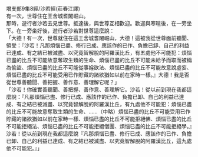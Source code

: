 增支部9集8經/沙若經(莊春江譯)  
有一次，世尊住在王舍城耆闍崛山。  
那時，遊行者沙若去見世尊。抵達後，與世尊互相歡迎。歡迎與寒暄後，在一旁坐下。在一旁坐好後，遊行者沙若對世尊這麼說：  
「大德！有一次，世尊就住在這王舍城耆闍崛山，大德！這被我從世尊面前聽聞、領受：『沙若！凡那煩惱已盡、修行已成、應該作的已作、負擔已卸、自己的利益已達成、有之結已被滅盡、以究竟智解脫的阿羅漢比丘，有五處他不可能犯：煩惱已盡的比丘不可能故意奪取生類的生命、煩惱已盡的比丘不可能未給予而取而被稱為偷盜、煩惱已盡的比丘不可能從事婬欲法、煩惱已盡的比丘不可能故意說虛妄、煩惱已盡的比丘不可能受用已作貯藏的諸欲猶如以前在家時一樣。』大德！我是否從世尊善聽聞、善把握、善作意、善理解它呢？」  
「沙若！你確實善聽聞、善把握、善作意、善理解它。沙若！從以前到現在我都這麼說：『凡那煩惱已盡、修行已成、應該作的已作、負擔已卸、自己的利益已達成、有之結已被滅盡、以究竟智解脫的阿羅漢比丘，有九處他不可能犯：煩惱已盡的比丘不可能故意奪取生類的生命、……（中略）煩惱已盡的比丘不可能受用已作貯藏的諸欲猶如以前在家時一樣、煩惱已盡的比丘不可能拒絕佛、煩惱已盡的比丘不可能拒絕法、煩惱已盡的比丘不可能拒絕僧團、煩惱已盡的比丘不可能拒絕學。』沙若！從以前到現在我都這麼說『凡那煩惱已盡、修行已成、應該作的已作、負擔已卸、自己的利益已達成、有之結已被滅盡、以究竟智解脫的阿羅漢比丘，這九處他不可能犯。』」  
  
  
